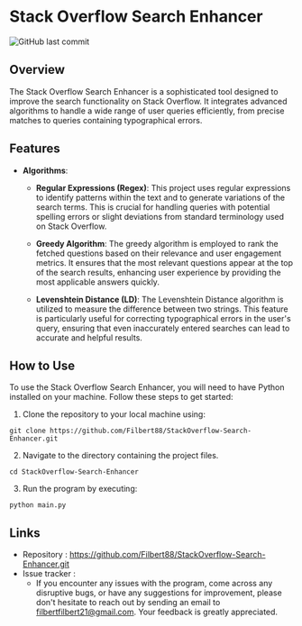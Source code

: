 # Stack Overflow Search Enhancer

![GitHub last commit](https://img.shields.io/github/last-commit/Filbert88/StackOverflow-Search-Enhancer)

## Overview
The Stack Overflow Search Enhancer is a sophisticated tool designed to improve the search functionality on Stack Overflow. It integrates advanced algorithms to handle a wide range of user queries efficiently, from precise matches to queries containing typographical errors.

## Features
- **Algorithms**: 
  - **Regular Expressions (Regex)**:
   This project uses regular expressions to identify patterns within the text and to generate variations of the search terms. This is crucial for handling queries with potential spelling errors or slight deviations from standard terminology used on Stack Overflow.

  - **Greedy Algorithm**:
    The greedy algorithm is employed to rank the fetched questions based on their relevance and user engagement metrics. It ensures that the most relevant questions appear at the top of the search results, enhancing user experience by providing the most applicable answers quickly.

  - **Levenshtein Distance (LD)**:
    The Levenshtein Distance algorithm is utilized to measure the difference between two strings. This feature is particularly useful for correcting typographical errors in the user's query, ensuring that even inaccurately entered searches can lead to accurate and helpful results.

## How to Use

To use the Stack Overflow Search Enhancer, you will need to have Python installed on your machine. Follow these steps to get started:

1. Clone the repository to your local machine using:
```
git clone https://github.com/Filbert88/StackOverflow-Search-Enhancer.git
```
2. Navigate to the directory containing the project files.
```
cd StackOverflow-Search-Enhancer
```
3. Run the program by executing:
```
python main.py
```

## Links
- Repository : https://github.com/Filbert88/StackOverflow-Search-Enhancer.git
- Issue tracker :
  - If you encounter any issues with the program, come across any disruptive bugs, or have any suggestions for improvement, please don't hesitate to reach out by sending an email to filbertfilbert21@gmail.com. Your feedback is greatly appreciated.


